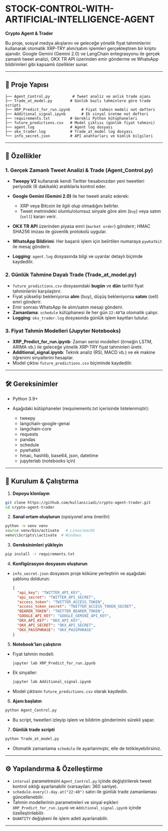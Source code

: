 # STOCK-CONTROL-WITH-ARTIFICIAL-INTELLIGENCE-AGENT
**Crypto Agent & Trader**

Bu proje, sosyal medya akışlarını ve geleceğe yönelik fiyat tahminlerini kullanarak otomatik XRP-TRY alım/satım işlemleri gerçekleştiren bir kripto ajanıdır. Google Gemini (Gemini 2.0) ve LangChain entegrasyonu ile gerçek zamanlı tweet analizi, OKX TR API üzerinden emir gönderme ve WhatsApp bildirimleri gibi kapsamlı özellikler sunar.

---

## 📂 Proje Yapısı

```
├── Agent_Control.py          # Tweet analiz ve anlık trade ajanı
├── Trade_at_model.py        # Günlük bazlı tahminlere göre trade scripti
├── XRP_Predict_for_run.ipynb     # Fiyat tahmin modeli not defteri
├── Additional_signal.ipynb       # Ek sinyal üretme not defteri
├── requirements.txt         # Gerekli Python kütüphaneleri
├── future_predictions.csv   # Model çıktısı (günlük fiyat tahmini)
├── agent.log                # Agent log dosyası
├── okx_trader.log           # Trade_at_model log dosyası
└── info_secret.json         # API anahtarları ve kimlik bilgileri
```

---

## 🔑 Özellikler

### 1. Gerçek Zamanlı Tweet Analizi & Trade (Agent\_Control.py)

* **Tweepy V2** kullanarak kendi Twitter hesabınızdan yeni tweetleri periyodik (6 dakikalık) aralıklarla kontrol eder.
* **Google Gemini (Gemini 2.0)** ile her tweeti analiz ederek:

  * XRP veya Bitcoin ile ilgili olup olmadığını belirler.
  * Tweet metnindeki olumlu/olumsuz sinyale göre alım (`buy`) veya satım (`sell`) kararı verir.
* **OKX TR API** üzerinden piyasa emri (`market order`) gönderir; HMAC SHA256 imzası ile güvenlik protokolü uygular.
* **WhatsApp Bildirimi**: Her başarılı işlem için belirtilen numaraya `pywhatkit` ile mesaj gönderir.
* **Logging**: `agent.log` dosyasında bilgi ve uyarılar detaylı biçimde kaydedilir.

### 2. Günlük Tahmine Dayalı Trade (Trade\_at\_model.py)

* `future_predictions.csv` dosyasındaki **bugün** ve **dün** tarihli fiyat tahminlerini karşılaştırır.
* Fiyat yükselişi bekleniyorsa **alım** (buy), düşüş bekleniyorsa **satım** (sell) emri gönderir.
* Emir sonrası WhatsApp ile alım/satım mesajı gönderir.
* **Zamanlama**: `schedule` kütüphanesi ile her gün `22:40`'ta otomatik çalışır.
* **Logging**: `okx_trader.log` dosyasında günlük işlem kayıtları tutulur.

### 3. Fiyat Tahmin Modelleri (Jupyter Notebooks)

* **XRP\_Predict\_for\_run.ipynb**: Zaman serisi modelleri (örneğin LSTM, ARIMA vb.) ile geleceğe yönelik XRP-TRY fiyat tahminleri üretir.
* **Additional\_signal.ipynb**: Teknik analiz (RSI, MACD vb.) ve ek makine öğrenimi sinyallerini hesaplar.
* Model çıktısı `future_predictions.csv` biçiminde kaydedilir.

---

## 🛠️ Gereksinimler

* Python 3.9+
* Aşağıdaki kütüphaneler (requirements.txt içerisinde listelenmiştir):

  * tweepy
  * langchain-google-genai
  * langchain-core
  * requests
  * pandas
  * schedule
  * pywhatkit
  * hmac, hashlib, base64, json, datetime
  * jupyterlab (notebooks için)

---

## 🚀 Kurulum & Çalıştırma

1. **Depoyu klonlayın**

```bash
git clone https://github.com/kullaniciadi/crypto-agent-trader.git
cd crypto-agent-trader
```

2. **Sanal ortam oluşturun** (opsiyonel ama önerilir)

```bash
python -m venv venv
source venv/bin/activate   # Linux/macOS
venv\\Scripts\\activate  # Windows
```

3. **Gereksinimleri yükleyin**

```bash
pip install -r requirements.txt
```

4. **Konfigürasyon dosyasını oluşturun**

* `info_secret.json` dosyasını proje köküne yerleştirin ve aşağıdaki şablonu doldurun:

  ```json
  {
    "api_key": "TWITTER_API_KEY",
    "api_secret": "TWITTER_API_SECRET",
    "access_token": "TWITTER_ACCESS_TOKEN",
    "access_token_secret": "TWITTER_ACCESS_TOKEN_SECRET",
    "BEARER_TOKEN": "TWITTER_BEARER_TOKEN",
    "GOOGLE_API_KEY": "GOOGLE_GEMINI_API_KEY",
    "OKX_API_KEY": "OKX_API_KEY",
    "OKX_API_SECRET": "OKX_API_SECRET",
    "OKX_PASSPHRASE": "OKX_PASSPHRASE"
  }
  ```

5. **Notebook'ları çalıştırın**

* Fiyat tahmin modeli:

  ```bash
  jupyter lab XRP_Predict_for_run.ipynb
  ```
* Ek sinyaller:

  ```bash
  jupyter lab Additional_signal.ipynb
  ```
* Model çıktısını `future_predictions.csv` olarak kaydedin.

6. **Ajanı başlatın**

```bash
python Agent_Control.py
```

* Bu script, tweetleri izleyip işlem ve bildirim gönderimini sürekli yapar.

7. **Günlük trade scripti**

```bash
python Trade_at_model.py
```

* Otomatik zamanlama `schedule` ile ayarlanmıştır, elle de tetikleyebilirsiniz.

---

## ⚙️ Yapılandırma & Özelleştirme

* `interval` parametresini `Agent_Control.py` içinde değiştirilerek tweet kontrol sıklığı ayarlanabilir (varsayılan: 360 saniye).
* `schedule.every().day.at("22:40")` satırı ile günlük trade zamanlaması güncellenebilir.
* Tahmin modellerinin parametreleri ve sinyal eşikleri `XRP_Predict_for_run.ipynb` ve `Additional_signal.ipynb` içinde özelleştirilebilir.
* `QUANTITY` değişkeni ile işlem adeti ayarlanabilir.

---

